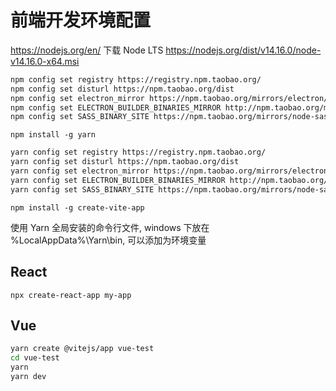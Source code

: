 # 前端开发环境配置

<https://nodejs.org/en/> 下载 Node LTS <https://nodejs.org/dist/v14.16.0/node-v14.16.0-x64.msi>

```sh
npm config set registry https://registry.npm.taobao.org/
npm config set disturl https://npm.taobao.org/dist
npm config set electron_mirror https://npm.taobao.org/mirrors/electron/
npm config set ELECTRON_BUILDER_BINARIES_MIRROR http://npm.taobao.org/mirrors/electron-builder-binaries/
npm config set SASS_BINARY_SITE https://npm.taobao.org/mirrors/node-sass/
```

`npm install -g yarn`

```sh
yarn config set registry https://registry.npm.taobao.org/
yarn config set disturl https://npm.taobao.org/dist
yarn config set electron_mirror https://npm.taobao.org/mirrors/electron/
yarn config set ELECTRON_BUILDER_BINARIES_MIRROR http://npm.taobao.org/mirrors/electron-builder-binaries/
yarn config set SASS_BINARY_SITE https://npm.taobao.org/mirrors/node-sass/
```

`npm install -g create-vite-app`

使用 Yarn 全局安装的命令行文件, windows 下放在 %LocalAppData%\Yarn\bin, 可以添加为环境变量

## React

`npx create-react-app my-app`

## Vue

```bash
yarn create @vitejs/app vue-test
cd vue-test
yarn
yarn dev
```
